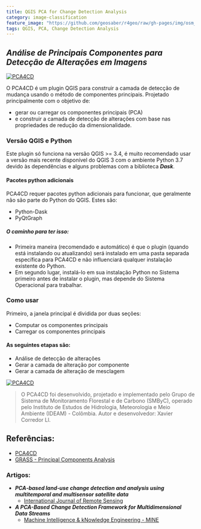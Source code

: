 ```yaml
---
title: QGIS PCA for Change Detection Analysis
category: image-classification
feature_image: "https://github.com/geosaber/r4geo/raw/gh-pages/img/osm_bkground.png"
tags: QGIS, PCA, Change Detection Analysis 
---
```

## ***Análise de Principais Componentes para Detecção de Alterações em Imagens***
[![PCA4CD](https://github.com/geosaber/r4geo/raw/gh-pages/img/component-analysis.png)](https://smbyc.bitbucket.io/qgisplugins/pca4cd)

O PCA4CD é um plugin QGIS para construir a camada de detecção de mudança usando o método de componentes principais. Projetado principalmente com o objetivo de:
- gerar ou carregar os componentes principais (PCA)
- e construir a camada de detecção de alterações com base nas propriedades de redução da dimensionalidade.

### Versão QGIS e Python

Este plugin só funciona na versão QGIS >= 3.4, é muito recomendado usar a versão mais recente disponível do QGIS 3 com o ambiente Python 3.7 devido às dependências e alguns problemas com a biblioteca ***Dask***.

#### Pacotes python adicionais
PCA4CD requer pacotes python adicionais para funcionar, que geralmente não são parte do Python do QGIS. Estes são:
- Python-Dask
- PyQtGraph

##### O caminho para ter isso:
- Primeira maneira (recomendado e automático) é que o plugin (quando está instalando ou atualizando) será instalado em uma pasta separada específica para PCA4CD e não influenciará qualquer instalação existente do Python.
- Em segundo lugar, instalá-lo em sua instalação Python no Sistema primeiro antes de instalar o plugin, mas depende do Sistema Operacional para trabalhar.

### Como usar
Primeiro, a janela principal é dividida por duas seções:
- Computar os componentes principais
- Carregar os componentes principais

#### As seguintes etapas são:
- Análise de detecção de alterações
- Gerar a camada de alteração por componente
- Gerar a camada de alteração de mesclagem

[![PCA4CD](https://github.com/geosaber/r4geo/raw/gh-pages/img/pca4cda.png)](https://smbyc.bitbucket.io/qgisplugins/pca4cd)

> O PCA4CD foi desenvolvido, projetado e implementado pelo Grupo de Sistema de Monitoramento Florestal e de Carbono (SMByC), operado pelo Instituto de Estudos de Hidrologia, Meteorologia e Meio Ambiente (IDEAM) - Colômbia.
> Autor e desenvolvedor: Xavier Corredor Ll.

## Referências:
- [PCA4CD](https://smbyc.bitbucket.io/qgisplugins/pca4cd)
- [GRASS - Principal Components Analysis](https://grasswiki.osgeo.org/wiki/Principal_Components_Analysis)

### Artigos:
- ***PCA‐based land‐use change detection and analysis using multitemporal and multisensor satellite data***
  - [International Journal of Remote Sensing](https://doi.org/10.1080/01431160801950162)
- ***A PCA-Based Change Detection Framework for Multidimensional Data Streams***
  - [Machine Intelligence & kNowledge Engineering - MINE](https://mine.kaust.edu.sa/Documents/papers/KDD2015.pdf)
